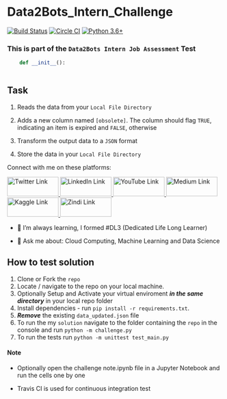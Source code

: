 # Data2Bots_Intern_Challenge

[![Build Status](https://travis-ci.com/kolaisaac/Data2Bots_Intern_Challenge.svg?branch=main)](https://travis-ci.com/kolaisaac/Data2Bots_Intern_Challenge.svg?branch=main)
[![Circle CI](https://img.shields.io/badge/license-MIT-blue.svg)](https://img.shields.io/badge/license-MIT-blue.svg)
[![Python 3.6+](https://img.shields.io/badge/python-3.6-blue.svg)](https://www.python.org/downloads/release/python-360/)

### This is part of the `Data2Bots Intern Job Assessment` Test


```python
    def __init__():
       
```

## Task

1. Reads the data from your `Local File Directory`
2. Adds a new column named `[obsolete]`. The column should flag `TRUE`, indicating an item is 
expired and `FALSE`, otherwise

3. Transform the output data to a `JSON` format
4. Store the data in your `Local File Directory`


Connect with me on these platforms:

<a href="https://twitter.com/Blestseun"><img src="https://res.cloudinary.com/kolaisaac10/image/upload/v1598833526/samples/Social%20Site/twitter1_jtffso.png" alt="Twitter Link" width="120" height="45" /> </a>
<a href="https://www.linkedin.com/in/kolaisaac10/"><img src="https://res.cloudinary.com/kolaisaac10/image/upload/v1598828481/samples/Social%20Site/linkedIn_kgfq3n.png" alt="LinkedIn Link" width="120" height="45"/>
<a href="https://www.youtube.com/channel/UCqkUuiGggw2jptTa6piUiQQ"><img src="http://res.cloudinary.com/kolaisaac10/image/upload/v1598828481/samples/Social%20Site/YouTube_colah1.png" alt="YouTube Link" width="120" height="45" /> </a> 
<a href="https://medium.com/@BlestIsaac"><img src="https://res.cloudinary.com/kolaisaac10/image/upload/v1598833526/samples/Social%20Site/medium1_brliej.png" alt="Medium Link" width="120" height="45" />
<a href="https://www.kaggle.com/kolaisaac10"><img src="https://res.cloudinary.com/kolaisaac10/image/upload/v1598833035/samples/Social%20Site/kaggle2_lgioik.png" alt="Kaggle Link" width="120" height="45" />
<a href="https://zindi.africa/users/Sir-isaac"><img src="https://res.cloudinary.com/kolaisaac10/image/upload/v1598828481/samples/Social%20Site/zindi_jntzxw.png" alt="Zindi Link" width="120" height="45" /> </a>

- 🌱 I’m always learning, I formed #DL3 (Dedicated Life Long Learner)

- 💬 Ask me about: Cloud Computing, Machine Learning and Data Science


## How to test solution

1. Clone or Fork the `repo`
2. Locate / navigate to the repo on your local machine.
3. Optionally Setup and Activate your virtual enviroment  **_in the same directory_** in your local repo folder 
4. Install dependencies - run `pip install -r requirements.txt`.
5. **_Remove_** the existing `data_updated.json` file
6. To run the my `solution` navigate to the folder containing the `repo` in the console and run `python -m challenge.py`
7. To run the tests run `python -m unittest test_main.py`


#### Note

- Optionally open the challenge note.ipynb file in a Jupyter Notebook and run the cells one by one 

- Travis CI is used for continuous integration test